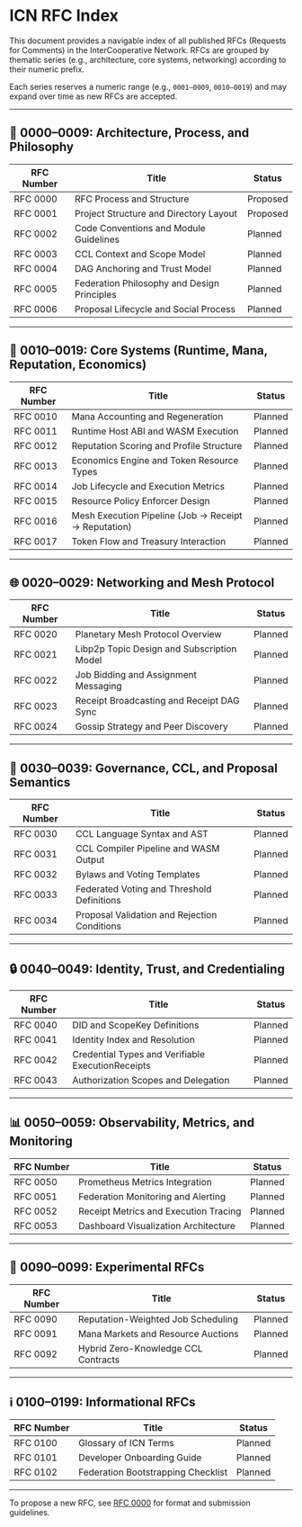 # ICN RFC Index

This document provides a navigable index of all published RFCs (Requests for Comments) in the InterCooperative Network. RFCs are grouped by thematic series (e.g., architecture, core systems, networking) according to their numeric prefix.

Each series reserves a numeric range (e.g., `0001–0009`, `0010–0019`) and may expand over time as new RFCs are accepted.

---

## 📐 0000–0009: Architecture, Process, and Philosophy

| RFC Number | Title                                       | Status   |
| ---------- | ------------------------------------------- | -------- |
| RFC 0000   | RFC Process and Structure                   | Proposed |
| RFC 0001   | Project Structure and Directory Layout      | Proposed |
| RFC 0002   | Code Conventions and Module Guidelines      | Planned  |
| RFC 0003   | CCL Context and Scope Model                 | Planned  |
| RFC 0004   | DAG Anchoring and Trust Model               | Planned  |
| RFC 0005   | Federation Philosophy and Design Principles | Planned  |
| RFC 0006   | Proposal Lifecycle and Social Process       | Planned  |

---

## 🧠 0010–0019: Core Systems (Runtime, Mana, Reputation, Economics)

| RFC Number | Title                                                | Status  |
| ---------- | ---------------------------------------------------- | ------- |
| RFC 0010   | Mana Accounting and Regeneration                     | Planned |
| RFC 0011   | Runtime Host ABI and WASM Execution                  | Planned |
| RFC 0012   | Reputation Scoring and Profile Structure             | Planned |
| RFC 0013   | Economics Engine and Token Resource Types            | Planned |
| RFC 0014   | Job Lifecycle and Execution Metrics                  | Planned |
| RFC 0015   | Resource Policy Enforcer Design                      | Planned |
| RFC 0016   | Mesh Execution Pipeline (Job → Receipt → Reputation) | Planned |
| RFC 0017   | Token Flow and Treasury Interaction                  | Planned |

---

## 🌐 0020–0029: Networking and Mesh Protocol

| RFC Number | Title                                      | Status  |
| ---------- | ------------------------------------------ | ------- |
| RFC 0020   | Planetary Mesh Protocol Overview           | Planned |
| RFC 0021   | Libp2p Topic Design and Subscription Model | Planned |
| RFC 0022   | Job Bidding and Assignment Messaging       | Planned |
| RFC 0023   | Receipt Broadcasting and Receipt DAG Sync  | Planned |
| RFC 0024   | Gossip Strategy and Peer Discovery         | Planned |

---

## 🧾 0030–0039: Governance, CCL, and Proposal Semantics

| RFC Number | Title                                        | Status  |
| ---------- | -------------------------------------------- | ------- |
| RFC 0030   | CCL Language Syntax and AST                  | Planned |
| RFC 0031   | CCL Compiler Pipeline and WASM Output        | Planned |
| RFC 0032   | Bylaws and Voting Templates                  | Planned |
| RFC 0033   | Federated Voting and Threshold Definitions   | Planned |
| RFC 0034   | Proposal Validation and Rejection Conditions | Planned |

---

## 🔒 0040–0049: Identity, Trust, and Credentialing

| RFC Number | Title                                             | Status  |
| ---------- | ------------------------------------------------- | ------- |
| RFC 0040   | DID and ScopeKey Definitions                      | Planned |
| RFC 0041   | Identity Index and Resolution                     | Planned |
| RFC 0042   | Credential Types and Verifiable ExecutionReceipts | Planned |
| RFC 0043   | Authorization Scopes and Delegation               | Planned |

---

## 📊 0050–0059: Observability, Metrics, and Monitoring

| RFC Number | Title                                 | Status  |
| ---------- | ------------------------------------- | ------- |
| RFC 0050   | Prometheus Metrics Integration        | Planned |
| RFC 0051   | Federation Monitoring and Alerting    | Planned |
| RFC 0052   | Receipt Metrics and Execution Tracing | Planned |
| RFC 0053   | Dashboard Visualization Architecture  | Planned |

---

## 🧪 0090–0099: Experimental RFCs

| RFC Number | Title                               | Status  |
| ---------- | ----------------------------------- | ------- |
| RFC 0090   | Reputation-Weighted Job Scheduling  | Planned |
| RFC 0091   | Mana Markets and Resource Auctions  | Planned |
| RFC 0092   | Hybrid Zero-Knowledge CCL Contracts | Planned |

---

## ℹ️ 0100–0199: Informational RFCs

| RFC Number | Title                              | Status  |
| ---------- | ---------------------------------- | ------- |
| RFC 0100   | Glossary of ICN Terms              | Planned |
| RFC 0101   | Developer Onboarding Guide         | Planned |
| RFC 0102   | Federation Bootstrapping Checklist | Planned |

---

To propose a new RFC, see [RFC 0000](./0000-rfc-process-and-structure.md) for format and submission guidelines.
